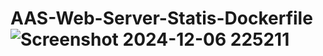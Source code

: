 # AAS-Web-Server-Statis-Dockerfile ![Screenshot 2024-12-06 225211](https://github.com/user-attachments/assets/bc32c55e-6184-41cd-9a8a-528265852f4e)
